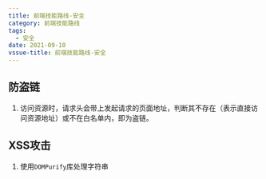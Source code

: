 ```yaml
---
title: 前端技能路线-安全
category: 前端技能路线
tags:
  - 安全
date: 2021-09-10
vssue-title: 前端技能路线-安全
---
```


## 防盗链

1. 访问资源时，请求头会带上发起请求的页面地址，判断其不存在（表示直接访问资源地址）或不在白名单内，即为盗链。

## XSS攻击

1. 使用`DOMPurify`库处理字符串
